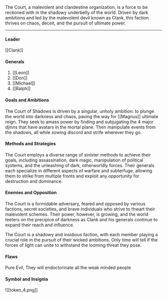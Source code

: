 The Court, a malevolent and clandestine organization, is a force to be reckoned with in the shadowy underbelly of the world. Driven by dark ambitions and led by the malevolent devil known as Clank, this faction thrives on chaos, deceit, and the pursuit of ultimate power.

---
#### Leader

[[Clank]]
#### Generals

1. [[Leon]] 
2. [[Don]]
3. [[Michael]]
4. [[Ralph]]
#### Goals and Ambitions

The Court of Shadows is driven by a singular, unholy ambition: to plunge the world into darkness and chaos, paving the way for [[Magnus]] ultimate reign. They seek to amass power by finding and subjugating the 4 major djinns that have avatars in the mortal plane. Then manipulate events from the shadows, all while sowing discord and strife wherever they go. 
#### Methods and Strategies 

The Court employs a diverse range of sinister methods to achieve their goals, including assassination, dark magic, manipulation of political systems, and the unleashing of dark, otherworldly forces. Their generals each specialize in different aspects of warfare and subterfuge, allowing them to strike from multiple fronts and exploit any opportunity for destruction and dominance.
#### Enemies and Opposition 

The Court is a formidable adversary, feared and opposed by various factions, secret societies, and brave individuals who strive to thwart their malevolent schemes. Their power, however, is growing, and the world teeters on the precipice of darkness as Clank and his generals continue to expand their reach and influence.

The Court is a shadowy and insidious faction, with each member playing a crucial role in the pursuit of their wicked ambitions. Only time will tell if the forces of light can unite to withstand the looming threat they pose.
#### Flaws

Pure Evil, They will endoctorinate all the weak minded people
#### Symbol and Insignia

![[token_4.png]]